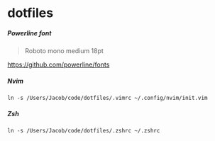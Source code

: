 # dotfiles

##### Powerline font

> Roboto mono medium 18pt

https://github.com/powerline/fonts

##### Nvim
```ln -s /Users/Jacob/code/dotfiles/.vimrc ~/.config/nvim/init.vim```
##### Zsh
```ln -s /Users/Jacob/code/dotfiles/.zshrc ~/.zshrc```
